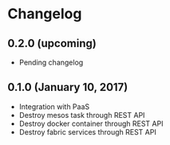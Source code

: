 # Changelog

## 0.2.0 (upcoming)

* Pending changelog

## 0.1.0 (January 10, 2017)

* Integration with PaaS
* Destroy mesos task through REST API
* Destroy docker container through REST API
* Destroy fabric services through REST API
